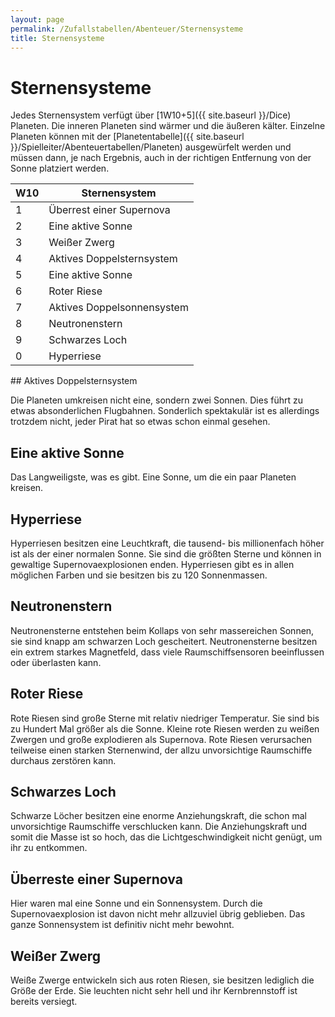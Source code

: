 ```yaml
---
layout: page
permalink: /Zufallstabellen/Abenteuer/Sternensysteme
title: Sternensysteme
---
```


# Sternensysteme

Jedes Sternensystem verfügt über [1W10+5]({{ site.baseurl }}/Dice) Planeten. Die inneren Planeten sind wärmer und die äußeren kälter. Einzelne Planeten können mit der [Planetentabelle]({{ site.baseurl }}/Spielleiter/Abenteuertabellen/Planeten) ausgewürfelt werden und müssen dann, je nach Ergebnis, auch in der richtigen Entfernung von der Sonne platziert werden.

<table>
<thead>
<tr><th>W10</th><th>Sternensystem</th></tr>
</thead>
<tbody>
<tr><td>1</td><td>Überrest einer Supernova</td></tr>
<tr><td>2</td><td>Eine aktive Sonne</td></tr>
<tr><td>3</td><td>Weißer Zwerg</td></tr>
<tr><td>4</td><td>Aktives Doppelsternsystem</td></tr>
<tr><td>5</td><td>Eine aktive Sonne</td></tr>
<tr><td>6</td><td>Roter Riese</td></tr>
<tr><td>7</td><td>Aktives Doppelsonnensystem</td></tr>
<tr><td>8</td><td>Neutronenstern</td></tr>
<tr><td>9</td><td>Schwarzes Loch</td></tr>
<tr><td>0</td><td>Hyperriese</td></tr>
</tbody>
</table>
## Aktives Doppelsternsystem

Die Planeten umkreisen nicht eine, sondern zwei Sonnen. Dies führt zu etwas absonderlichen Flugbahnen. Sonderlich spektakulär ist es allerdings trotzdem nicht, jeder Pirat hat so etwas schon einmal gesehen.

## Eine aktive Sonne

Das Langweiligste, was es gibt. Eine Sonne, um die ein paar Planeten kreisen.

## Hyperriese

Hyperriesen besitzen eine Leuchtkraft, die tausend- bis millionenfach höher ist als der einer normalen Sonne. Sie sind die größten Sterne und können in gewaltige Supernovaexplosionen enden. Hyperriesen gibt es in allen möglichen Farben und sie besitzen bis zu 120 Sonnenmassen.

## Neutronenstern

Neutronensterne entstehen beim Kollaps von sehr massereichen Sonnen, sie sind knapp am schwarzen Loch gescheitert. Neutronensterne besitzen ein extrem starkes Magnetfeld, dass viele Raumschiffsensoren beeinflussen oder überlasten kann.

## Roter Riese

Rote Riesen sind große Sterne mit relativ niedriger Temperatur. Sie sind bis zu Hundert Mal größer als die Sonne. Kleine rote Riesen werden zu weißen Zwergen und große explodieren als Supernova. Rote Riesen verursachen teilweise einen starken Sternenwind, der allzu unvorsichtige Raumschiffe durchaus zerstören kann.

## Schwarzes Loch

Schwarze Löcher besitzen eine enorme Anziehungskraft, die schon mal unvorsichtige Raumschiffe verschlucken kann. Die Anziehungskraft und somit die Masse ist so hoch, das die Lichtgeschwindigkeit nicht genügt, um ihr zu entkommen.

## Überreste einer Supernova

Hier waren mal eine Sonne und ein Sonnensystem. Durch die Supernovaexplosion ist davon nicht mehr allzuviel übrig geblieben. Das ganze Sonnensystem ist definitiv nicht mehr bewohnt.

## Weißer Zwerg

Weiße Zwerge entwickeln sich aus roten Riesen, sie besitzen lediglich die Größe der Erde. Sie leuchten nicht sehr hell und ihr Kernbrennstoff ist bereits versiegt.

